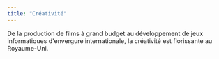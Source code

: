 ```yaml
---
title: "Créativité"
---
```

De la production de films à grand budget au développement de jeux informatiques d'envergure internationale, la créativité est florissante au Royaume-Uni.
